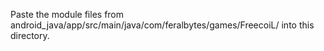 Paste the module files from android_java/app/src/main/java/com/feralbytes/games/FreecoiL/
into this directory.